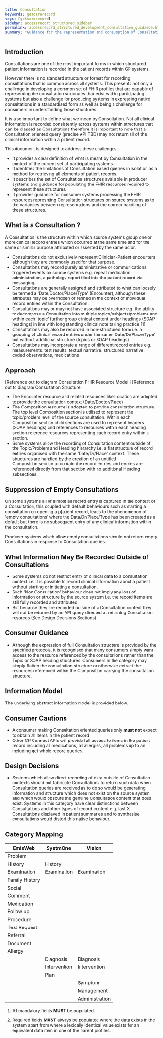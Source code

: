 ```yaml
---
title: Consultation
keywords: getcarerecord
tags: [getcarerecord]
sidebar: accessrecord_structured_sidebar
permalink: accessrecord_structured_development_consultation_guidance.html
summary: "Guidance for the representation and consumption of Consultations"
---
```


## Introduction ##
Consultations are one of the most important forms in which structured patient information is recorded in the patient records within GP systems.

However there is no standard structure or format for recording consultations that is common across all systems. This presents not only a challenge in developing a common set of FHIR profiles that are capable of representing the consultation structures that exist within participating systems but also a challenge for producing systems in expressing native consultations in a standardised form as well as being a challenge for consumers in understanding those structures.

It is also important to define what we mean by Consultation. Not all clinical information is recorded consistently across systems within structures that can be classed as Consultations therefore it is important to note that a Consultation oriented query (precise API TBD) may not return all of the clinical information within a patient record.

This document is designed to address these challenges.
* It provides a clear definition of what is meant by Consultation in the context of the current set of participating systems.
* It identifies the limitations of Consultation based queries in isolation as a method for retrieving all elements of patient records.
* It describes the set of Consultation structures available in producer systems and guidance for populating the FHIR resources required to represent these structures.
* It provides guidance for consumer systems processing the FHIR resources represnting Consultation structures on source systems as to the variances between representations and the correct handling of these structures.

## What is a Consultation ? ##
A Consultation is the structure within which source systems group one or more clinical record entries which occurred at the same time and for the same or similar purpose attributed or asserted by the same actor.

* Consultations do not exclusively represent Clinician-Patient encounters although they are commonly used for that purpose.
* Consultations may record purely administrative or communications triggered events on source systems e.g. repeat medication administration, a pathology report filed into the patient record via messaging.
* Consultations are generally assigned and attributed to what can loosely be termed a  'Date/Doctor/Place/Type' (Encounter), although these attributes may be overridden or refined in the context of individual record entries within the Consultation.
* Consultations may or may not have associated structure e.g. the ability to decompose a Consultation into multiple topics/subjects/problems and within each 'topic' further group clinical content under headings (SOAP headings) in line with long standing clinical note taking practice [1]
* Consultations may also be recorded in non-structured form i.e. a grouping of clinical record entries under the same 'Date/Dr/Place/Type' but without additional structure (topics or SOAP headings)
* Consultations may incorporate a range of different record entries e.g. measurements, test results, textual narrative, structured narrative, coded observations, medications

## Approach ##

[Reference out to diagram Consultation FHIR Resource Model ]
[Reference out to diagram Consultation Structure]
* The Encounter resource and related resources like Location are adopted to provide the consultation context (Date/Doctor/Place)
* The Composition resource is adopted to provide consultation structure. The top level Composition.section is utilised to represent the topic/problem level of the source consultation. Within each Composition.section child sections are used to represent headers (SOAP headings) and references to resources within each heading section reference resources representing each record entry within a section.
* Some systems allow the recording of Consultation content outside of the Topic/Problem and Heading hierarchy i.e. a flat structure of record entries organised with the same 'Date/Dr/Place' context. These structures are handled by the creation of an untitled Composition.section to contain the record entries and entries are referenced directly from that section with no additional Heading subsections.

## Suppression of Empty Consultations ##
On some systems all or almost all record entry is captured in the context of a Consultation, this coupled with default behaviours such as starting a consultation on opening a p[atient record, leads to the phenomenon of 'empty consultations' where the Data/Dr/Place/Type has been created as a default but there is no subsequent entry of any clinical information within the consultation.

Producer systems which allow empty consultations should not return empty Consultations in response to Consultation queries.

## What Information May Be Recorded Outside of Consultations ##
* Some systems do not restrict entry of clinical data to a consultation context i.e. it is possible to record clinical information about a patient without starting or initiating a consultation. 
* Such 'Non Consultation' behaviour does not imply any loss of information or structure by the source system i.e. the record items are still fully recorded and attributed
* But because they are recorded outside of a Consultation context they will not be returned by an API query directed at returning Consultation resorces (See Design Decisions Sections).

## Consumer Guidance ##
* Although the expression of full Consultation structure is provided by the specified protocols, it is recognised that many consumers simply want access to the resource referenced by the consultations rather than the Topic or SOAP heading structures. Consumers in the category may simply flatten the consultation structure or otherwise extract the resources referenced within the Composition carrying the consultation structure.

## Information Model ##
The underlying abstract information model is provided below.

## Consumer Cautions ##

* A consumer making Consultation oriented queries only **must not** expect to obtain all items in the patient record
* Other GP Connect APIs will provide full access to items in the patient record including all medications, all allergies, all problems up to an including get whole record queries.

## Design Decisions ##

* Systems which allow direct recording of data outside of Consultation contexts should not fabricate Consultations to return such data when Consultation queries are received as to do so would be generating information and structure which does not exist on the source system and which would obscure the genuine Consultation content that does exist. Systems in this category have clear distinctions between Consultations and other types of record content e.g. last X Consultations displayed in patient summaries and to synthesise consultations would distort this native behaviour.

## Category Mapping ##

|EmisWeb|SystmOne|Vision|
|----|-----|-----|
|Problem|
|History|History|
|Examination|Examination|Examination|
|Family History|
|Social|
|Comment|
|Medication|
|Follow up|
|Procedure|
|Test Request|
|Referral|
|Document|
|Allergy|
||Diagnosis|Diagnosis|
||Intervention|Intervention|
||Plan|
|||Symptom|
|||Management|
|||Administration|

1. All mandatory fields **MUST** be populated.

2. Required fields **MUST** always be populated where the data exists in the system apart from where a lexically identical value exists for an equivalent data item in one of the parent profiles. 
